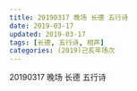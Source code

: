```yaml
---
title: 20190317 晚场 长德 五行诗
date: 2019-03-17
updated: 2019-03-17
tags: [长德, 五行诗, 相声]
categories: (2019)己亥年场次
---
```

20190317 晚场 长德 五行诗